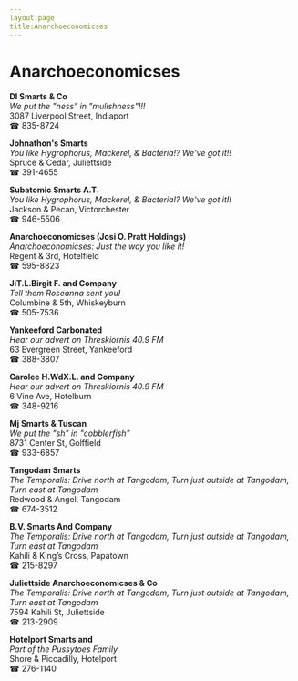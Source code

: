 ```yaml
---
layout:page
title:Anarchoeconomicses
---
```

# Anarchoeconomicses

**Dl Smarts & Co**  
_We put the "ness" in "mulishness"!!!_  
3087 Liverpool Street, Indiaport  
☎ 835-8724



**Johnathon's Smarts**  
_You like Hygrophorus, Mackerel, & Bacteria!? We've got it!!_  
Spruce & Cedar, Juliettside  
☎ 391-4655



**Subatomic Smarts A.T.**  
_You like Hygrophorus, Mackerel, & Bacteria!? We've got it!!_  
Jackson & Pecan, Victorchester  
☎ 946-5506



**Anarchoeconomicses (Josi O. Pratt Holdings)**  
_Anarchoeconomicses: Just the way you like it!_  
Regent & 3rd, Hotelfield  
☎ 595-8823



**JiT.L.Birgit F. and Company**  
_Tell them Roseanna sent you!_  
Columbine & 5th, Whiskeyburn  
☎ 505-7536



**Yankeeford Carbonated**  
_Hear our advert on Threskiornis 40.9 FM_  
63 Evergreen Street, Yankeeford  
☎ 388-3807



**Carolee H.WdX.L. and Company**  
_Hear our advert on Threskiornis 40.9 FM_  
6 Vine Ave, Hotelburn  
☎ 348-9216



**Mj Smarts & Tuscan**  
_We put the "sh" in "cobblerfish"_  
8731 Center St, Golffield  
☎ 933-6857



**Tangodam Smarts**  
_The Temporalis: Drive north at Tangodam, Turn just outside at Tangodam, Turn east at Tangodam_  
Redwood & Angel, Tangodam  
☎ 674-3512



**B.V. Smarts And Company**  
_The Temporalis: Drive north at Tangodam, Turn just outside at Tangodam, Turn east at Tangodam_  
Kahili & King’s Cross, Papatown  
☎ 215-8297



**Juliettside Anarchoeconomicses & Co**  
_The Temporalis: Drive north at Tangodam, Turn just outside at Tangodam, Turn east at Tangodam_  
7594 Kahili St, Juliettside  
☎ 213-2909



**Hotelport Smarts and**  
_Part of the Pussytoes Family_  
Shore & Piccadilly, Hotelport  
☎ 276-1140



